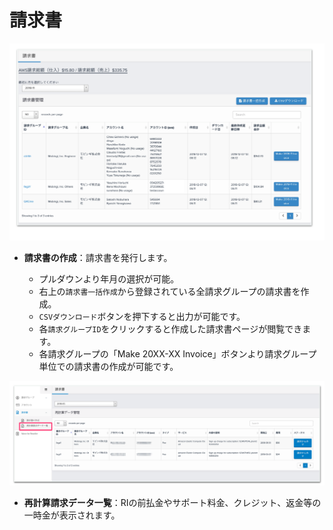 # 請求書

![](../../.gitbook/assets/sukurnshotto-2018-12-07-141648.png)

* **請求書の作成**：請求書を発行します。

  *  プルダウンより年月の選択が可能。
  * 右上の`請求書一括作成`から登録されている全請求グループの請求書を作成。
  * `CSVダウンロード`ボタンを押下すると出力が可能です。
  * 各`請求グループID`をクリックすると作成した請求書ページが閲覧できます。
  * 各請求グループの「Make 20XX-XX Invoice」ボタンより請求グループ単位での請求書の作成が可能です。

![](../../.gitbook/assets/ming-cheng-wei-she-ding-6.png)

* **再計算請求データ一覧**：RIの前払金やサポート料金、クレジット、返金等の一時金が表示されます。


